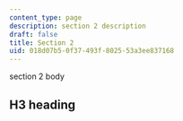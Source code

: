 ```yaml
---
content_type: page
description: section 2 description
draft: false
title: Section 2
uid: 018d07b5-0f37-493f-8025-53a3ee837168
---
```

section 2 body
## H3 heading